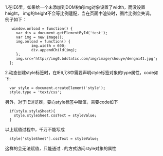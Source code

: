 1.在IE6里，如果给一个未添加到DOM树的img对象设置了width，而没设置height，
img的height不会等比例适配，当在页面中渲染时，图片比例会失调。
例子如下：

       window.onload = function() {
         var div = document.getElementById('test');
         var img = new Image();
         img.onload = function() {
                img.width = 600;
                div.appendChild(img);
         };
         img.src='http://img0.bdstatic.com/img/image/shouye/dengni41.jpg';
      };

2.动态创建style标签时，在IE6,7,8中需要声明style标签对象的type属性，code如下:

      var style = document.createElement('style');
      style.type = 'text/css';

另外，对于IE浏览器，要向style标签中赋值，需要code如下

      if(style.styleSheet){
        style.styleSheet.cssText = styleValue;
      }

以上赋值过程中，千万不能写成 

      style['styleSheet'].cssText = styleValue; 

这样的会无法赋值，只能通过 . 的方式访问style对象的属性
